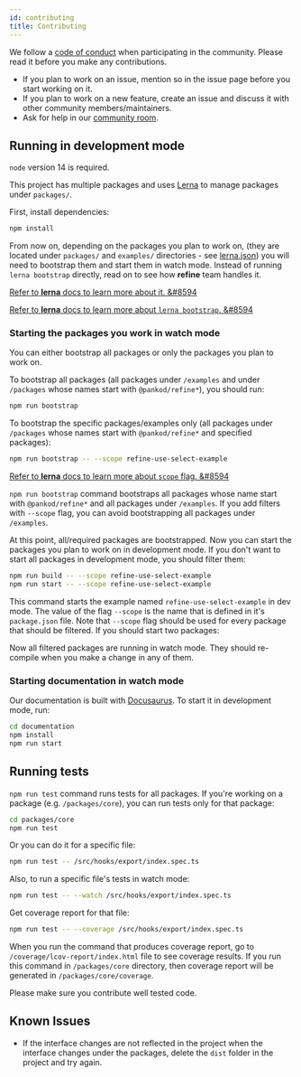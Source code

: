 ```yaml
---
id: contributing
title: Contributing
---
```


We follow a [code of conduct][CODE_OF_CONDUCT] when participating in the community. Please read it before you make any contributions.

* If you plan to work on an issue, mention so in the issue page before you start working on it.
* If you plan to work on a new feature, create an issue and discuss it with other community members/maintainers.
* Ask for help in our [community room][Discord Channel].

## Running in development mode

`node` version 14 is required.

This project has multiple packages and uses [Lerna][Lerna] to manage packages under `packages/`.

First, install dependencies:

```sh
npm install
```

From now on, depending on the packages you plan to work on, (they are located under `packages/` and `examples/` directories - see [lerna.json][lerna.json]) you will need to bootstrap them and start them in watch mode. Instead of running `lerna bootstrap` directly, read on to see how **refine** team handles it.

[Refer to **lerna** docs to learn more about it. &#8594][Lerna]

[Refer to **lerna** docs to learn more about `lerna bootstrap`. &#8594][Lerna Bootstrap]

### Starting the packages you work in watch mode

You can either bootstrap all packages or only the packages you plan to work on.

To bootstrap all packages (all packages under `/examples` and under `/packages` whose names start with `@pankod/refine*`), you should run:

```bash
npm run bootstrap
```

To bootstrap the specific packages/examples only (all packages under `/packages` whose names start with `@pankod/refine*` and specified packages):

```bash
npm run bootstrap -- --scope refine-use-select-example
```

[Refer to **lerna** docs to learn more about `scope` flag. &#8594][Lerna Filter]

`npm run bootstrap` command bootstraps all packages whose name start with `@pankod/refine*` and all packages under `/examples`. If you add filters with `--scope` flag, you can avoid bootstrapping all packages under `/examples`.

At this point, all/required packages are bootstrapped. Now you can start the packages you plan to work on in development mode. If you don't want to start all packages in development mode, you should filter them:

```bash
npm run build -- --scope refine-use-select-example
npm run start -- --scope refine-use-select-example
```

This command starts the example named `refine-use-select-example` in dev mode. The value of the flag `--scope` is the name that is defined in it's `package.json` file. Note that `--scope` flag should be used for every package that should be filtered. If you should start two packages:

Now all filtered packages are running in watch mode. They should re-compile when you make a change in any of them.

### Starting documentation in watch mode

Our documentation is built with [Docusaurus][Docusaurus]. To start it in development mode, run:

```bash
cd documentation
npm install
npm run start
```

## Running tests

`npm run test` command runs tests for all packages. If you're working on a package (e.g. `/packages/core`), you can run tests only for that package:

```bash
cd packages/core
npm run test
```

Or you can do it for a specific file:

```bash
npm run test -- /src/hooks/export/index.spec.ts
```

Also, to run a specific file's tests in watch mode:

```bash
npm run test -- --watch /src/hooks/export/index.spec.ts
```

Get coverage report for that file:

```bash
npm run test -- --coverage /src/hooks/export/index.spec.ts
```

When you run the command that produces coverage report, go to `/coverage/lcov-report/index.html` file to see coverage results. If you run this command in `/packages/core` directory, then coverage report will be generated in `/packages/core/coverage`.

Please make sure you contribute well tested code.

## Known Issues

- If the interface changes are not reflected in the project when the interface changes under the packages, delete the `dist` folder in the project and try again.

[Lerna]: https://github.com/lerna/lerna
[Lerna Bootstrap]: https://lerna.js.org/#command-bootstrap
[Lerna Filter]: https://github.com/lerna/lerna/blob/main/core/filter-options/README.md#--scope-glob
[package.json]: https://github.com/pankod/refine/blob/master/package.json
[Docusaurus]: https://docusaurus.io/
[Issues]: https://github.com/pankod/refine/issues
[CODE_OF_CONDUCT]: https://github.com/pankod/refine/blob/master/CODE_OF_CONDUCT.md
[Discord Channel]: https://discord.gg/UuU3XCc3J5
[lerna.json]: https://github.com/pankod/refine/blob/master/lerna.json
